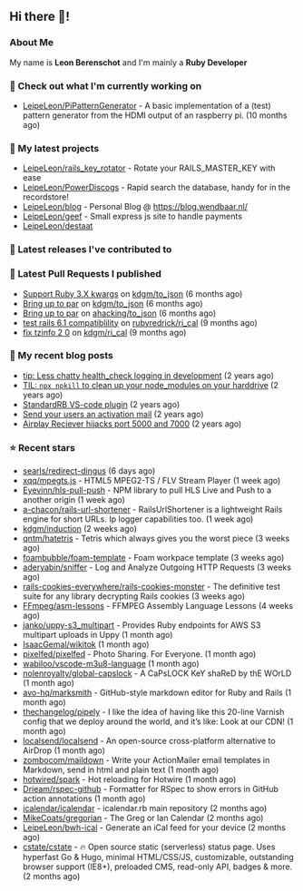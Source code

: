 ## Hi there 👋!

### About Me

My name is **Leon Berenschot** and I'm mainly a **Ruby Developer**
<br>

### 👷 Check out what I'm currently working on

- [LeipeLeon/PiPatternGenerator](https://github.com/LeipeLeon/PiPatternGenerator) - A basic implementation of a (test) pattern generator from the HDMI output of an raspberry pi. (10 months ago)

### 🌱 My latest projects

- [LeipeLeon/rails_key_rotator](https://github.com/LeipeLeon/rails_key_rotator) - Rotate your RAILS_MASTER_KEY with ease
- [LeipeLeon/PowerDiscogs](https://github.com/LeipeLeon/PowerDiscogs) - Rapid search the database, handy for in the recordstore!
- [LeipeLeon/blog](https://github.com/LeipeLeon/blog) - Personal Blog @ https://blog.wendbaar.nl/
- [LeipeLeon/geef](https://github.com/LeipeLeon/geef) - Small express js site to handle payments
- [LeipeLeon/destaat](https://github.com/LeipeLeon/destaat)

### 🔭 Latest releases I've contributed to


### 🔨 Latest Pull Requests I published

- [Support Ruby 3.X kwargs](https://github.com/kdgm/to_json/pull/3) on [kdgm/to_json](https://github.com/kdgm/to_json) (6 months ago)
- [Bring up to par](https://github.com/kdgm/to_json/pull/2) on [kdgm/to_json](https://github.com/kdgm/to_json) (6 months ago)
- [Bring up to par](https://github.com/ahacking/to_json/pull/8) on [ahacking/to_json](https://github.com/ahacking/to_json) (6 months ago)
- [test rails 6.1 compatiblility](https://github.com/rubyredrick/ri_cal/pull/24) on [rubyredrick/ri_cal](https://github.com/rubyredrick/ri_cal) (9 months ago)
- [fix tzinfo 2 0](https://github.com/kdgm/ri_cal/pull/4) on [kdgm/ri_cal](https://github.com/kdgm/ri_cal) (9 months ago)

### 📜 My recent blog posts

- [tip: Less chatty health_check logging in development](https://www.wendbaar.nl/posts/2023/07/tip_less_chatty_health_check_logging_in_development) (2 years ago)
- [TIL: `npx npkill` to clean up your node_modules on your harddrive](https://www.wendbaar.nl/posts/2023/03/til_npx_npkill_to_clean_up_your_node_modules_on_your_harddrive) (2 years ago)
- [StandardRB VS-code plugin](https://www.wendbaar.nl/posts/2023/02/standardrb_vscode_plugin) (2 years ago)
- [Send your users an activation mail](https://www.wendbaar.nl/posts/2023/02/send_your_users_an_activation_mail) (2 years ago)
- [Airplay Reciever hijacks port 5000 and 7000](https://www.wendbaar.nl/posts/2023/02/airplay_reciever_hijacks_port_5000_and_7000) (2 years ago)

### ⭐ Recent stars

- [searls/redirect-dingus](https://github.com/searls/redirect-dingus) (6 days ago)
- [xqq/mpegts.js](https://github.com/xqq/mpegts.js) - HTML5 MPEG2-TS / FLV Stream Player (1 week ago)
- [Eyevinn/hls-pull-push](https://github.com/Eyevinn/hls-pull-push) - NPM library to pull HLS Live and Push to a another origin (1 week ago)
- [a-chacon/rails-url-shortener](https://github.com/a-chacon/rails-url-shortener) - RailsUrlShortener is a lightweight Rails engine for short URLs. Ip logger capabilities too. (1 week ago)
- [kdgm/induction](https://github.com/kdgm/induction) (2 weeks ago)
- [qntm/hatetris](https://github.com/qntm/hatetris) - Tetris which always gives you the worst piece (3 weeks ago)
- [foambubble/foam-template](https://github.com/foambubble/foam-template) - Foam workpace template (3 weeks ago)
- [aderyabin/sniffer](https://github.com/aderyabin/sniffer) - Log and Analyze Outgoing HTTP Requests (3 weeks ago)
- [rails-cookies-everywhere/rails-cookies-monster](https://github.com/rails-cookies-everywhere/rails-cookies-monster) - The definitive test suite for any library decrypting Rails cookies (3 weeks ago)
- [FFmpeg/asm-lessons](https://github.com/FFmpeg/asm-lessons) - FFMPEG Assembly Language Lessons (4 weeks ago)
- [janko/uppy-s3_multipart](https://github.com/janko/uppy-s3_multipart) - Provides Ruby endpoints for AWS S3 multipart uploads in Uppy (1 month ago)
- [IsaacGemal/wikitok](https://github.com/IsaacGemal/wikitok) (1 month ago)
- [pixelfed/pixelfed](https://github.com/pixelfed/pixelfed) - Photo Sharing. For Everyone. (1 month ago)
- [wabiloo/vscode-m3u8-language](https://github.com/wabiloo/vscode-m3u8-language) (1 month ago)
- [nolenroyalty/global-capslock](https://github.com/nolenroyalty/global-capslock) - A CaPsLOCK KeY shaReD by thE WOrLD (1 month ago)
- [avo-hq/marksmith](https://github.com/avo-hq/marksmith) - GitHub-style markdown editor for Ruby and Rails (1 month ago)
- [thechangelog/pipely](https://github.com/thechangelog/pipely) - I like the idea of having like this 20-line Varnish config that we deploy around the world, and it’s like: Look at our CDN! (1 month ago)
- [localsend/localsend](https://github.com/localsend/localsend) - An open-source cross-platform alternative to AirDrop (1 month ago)
- [zombocom/maildown](https://github.com/zombocom/maildown) - Write your ActionMailer email templates in Markdown, send in html and plain text (1 month ago)
- [hotwired/spark](https://github.com/hotwired/spark) - Hot reloading for Hotwire (1 month ago)
- [Drieam/rspec-github](https://github.com/Drieam/rspec-github) - Formatter for RSpec to show errors in GitHub action annotations (1 month ago)
- [icalendar/icalendar](https://github.com/icalendar/icalendar) - icalendar.rb main repository (2 months ago)
- [MikeCoats/gregorian](https://github.com/MikeCoats/gregorian) - The Greg or Ian Calendar (2 months ago)
- [LeipeLeon/bwh-ical](https://github.com/LeipeLeon/bwh-ical) - Generate an iCal feed for your device (2 months ago)
- [cstate/cstate](https://github.com/cstate/cstate) - 🔥 Open source static (serverless) status page. Uses hyperfast Go &amp; Hugo, minimal HTML/CSS/JS, customizable, outstanding browser support (IE8&#43;), preloaded CMS, read-only API, badges &amp; more. (2 months ago)
